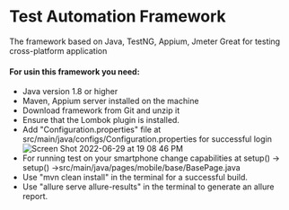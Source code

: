 # Test Automation Framework
The framework based on Java, TestNG, Appium, Jmeter
Great for testing cross-platform application 


#### For usin this framework you need: 

 - Java version 1.8 or higher 
 - Maven, Appium server installed on the machine
 - Download framework from Git and unzip it
 - Ensure that the Lombok plugin is installed. 
 - Add "Configuration.properties" file at src/main/java/configs/Configuration.properties for successful login 
 ![Screen Shot 2022-06-29 at 19 08 46 PM](https://user-images.githubusercontent.com/73226595/176484262-973ff562-1049-4a1c-92cc-8a4a1e355c57.png)
 - For running test on your smartphone change capabilities at setup() -> setup() ->src/main/java/pages/mobile/base/BasePage.java 
 - Use "mvn clean install" in the terminal for a successful build. 
 - Use "allure serve allure-results" in the terminal to generate an allure report.



